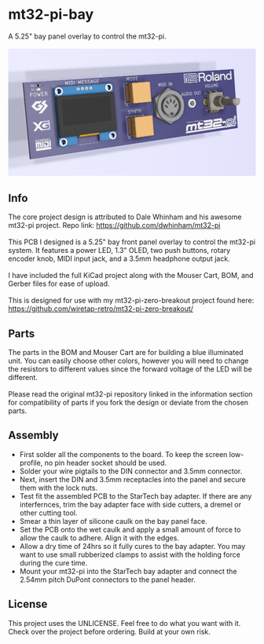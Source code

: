 # mt32-pi-bay
A 5.25" bay panel overlay to control the mt32-pi. 
\
\
![front](front.png)

## Info
The core project design is attributed to Dale Whinham and his awesome mt32-pi project. Repo link: https://github.com/dwhinham/mt32-pi
\
\
This PCB I designed is a 5.25" bay front panel overlay to control the mt32-pi system. It features a power LED, 1.3" OLED, two push buttons, rotary encoder knob, MIDI input jack, and a 3.5mm headphone output jack.
\
\
I have included the full KiCad project along with the Mouser Cart, BOM, and Gerber files for ease of upload.
\
\
This is designed for use with my mt32-pi-zero-breakout project found here: https://github.com/wiretap-retro/mt32-pi-zero-breakout/

## Parts
The parts in the BOM and Mouser Cart are for building a blue illuminated unit. You can easily choose other colors, however you will need to change the resistors to different values since the forward voltage of the LED will be different.
\
\
Please read the original mt32-pi repository linked in the information section for compatibility of parts if you fork the design or deviate from the chosen parts.

## Assembly
- First solder all the components to the board. To keep the screen low-profile, no pin header socket should be used.
- Solder your wire pigtails to the DIN connector and 3.5mm connector.
- Next, insert the DIN and 3.5mm receptacles into the panel and secure them with the lock nuts.
- Test fit the assembled PCB to the StarTech bay adapter. If there are any interfernces, trim the bay adapter face with side cutters, a dremel or other cutting tool.
- Smear a thin layer of silicone caulk on the bay panel face.
- Set the PCB onto the wet caulk and apply a small amount of force to allow the caulk to adhere. Align it with the edges.
- Allow a dry time of 24hrs so it fully cures to the bay adapter. You may want to use small rubberized clamps to assist with the holding force during the cure time.
- Mount your mt32-pi into the StarTech bay adapter and connect the 2.54mm pitch DuPont connectors to the panel header.

## License
This project uses the UNLICENSE. Feel free to do what you want with it. Check over the project before ordering. Build at your own risk.

